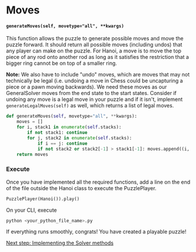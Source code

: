 # Moves
#### `generateMoves(self, movetype="all", **kwargs)`
This function allows the puzzle to generate possible moves and move the puzzle forward. It should return all possible moves (including undos) that any player can make on the puzzle. For Hanoi, a move is to move the top piece of any rod onto another rod as long as it satisfies the restriction that a bigger ring cannot be on top of a smaller ring.

**Note:** We also have to include "undo" moves, which are moves that may not technically be legal (i.e. undoing a move in Chess could be uncapturing a piece or a pawn moving backwards). We need these moves as our GeneralSolver moves from the end state to the start states. Consider if undoing any move is a legal move in your puzzle and if it isn't, implement `generateLegalMoves(self)` as well, which returns a list of legal moves.  
```python
def generateMoves(self, movetype="all", **kwargs):
    moves = []
    for i, stack1 in enumerate(self.stacks):
        if not stack1: continue
        for j, stack2 in enumerate(self.stacks):
            if i == j: continue
            if not stack2 or stack2[-1] > stack1[-1]: moves.append((i, j))
    return moves
```


### Execute
Once you have implemented all the required functions, add a line on the end of the file outside the Hanoi class to execute the PuzzlePlayer. 
```python
PuzzlePlayer(Hanoi()).play()
```
On your CLI, execute
```bash
python <your_python_file_name>.py
```
If everything runs smoothly, congrats! You have created a playable puzzle!

[Next step: Implementing the Solver methods](Solver.md)
